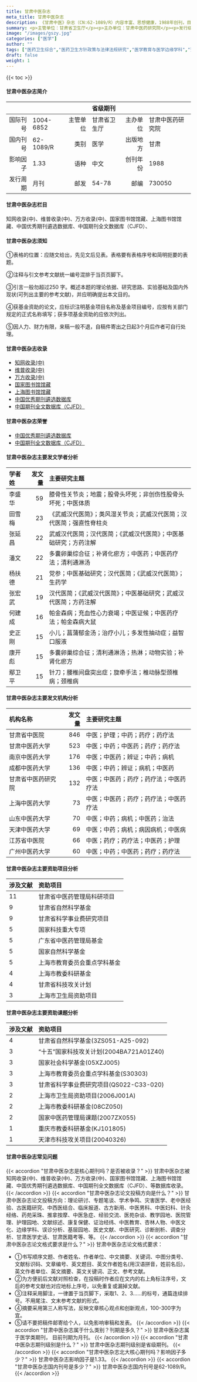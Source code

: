 ```yaml
---
title: 甘肃中医杂志
meta_title: 甘肃中医杂志
description: 《甘肃中医》杂志（CN:62-1089/R）内容丰富、思想健康，1988年创刊，目前以月刊形式发行，刊物对外积极扩大宣传，致力于提高杂志质量与影响。 《甘肃中医》现已更名为《西部中医药》。
summary: <p>主管单位：甘肃省卫生厅</p><p>主办单位：甘肃中医药研究院</p><p>发行级别：省级期刊</p><p>发行周期：月刊</p>
image: "/images/gszy.jpg"
categories: ["医学"]
author: ""
tags: ["医药卫生综合","医药卫生方针政策与法律法规研究","医学教育与医学边缘学科","预防医学与卫生学","中医学","中药学","中西医结合","基础医学","临床医学","感染性疾病及传染病","心血管系统疾病","呼吸系统疾病","消化系统疾病","内分泌腺及全身性疾病","外科学","泌尿科学","妇产科学","儿科学","神经病学","精神病学","肿瘤学","眼科与耳鼻咽喉科","口腔科学","皮肤病与性病","特种医学","急救医学","军事医学与卫生","药学","生物医学工程",]
draft: false
weight: 1
---
```


{{< toc >}}

#### 甘肃中医杂志简介
|               |                               |               | 省级期刊        |               |                           |
| ------------: | :---------------------------- | ------------: | :---------------------------- | ------------: | :------------------------ |
| 国际刊号      | 1004-6852   | 主管单位      | 甘肃省卫生厅     | 主办单位      | 甘肃中医药研究院     |
| 国内刊号      | 62-1089/R        | 类别          | 医学       | 出版地方      | 甘肃           |
| 影响因子      | 1.33        | 语种          | 中文             | 创刊年份      | 1988    |
| 发行周期      | 月刊    | 邮发          | 54-78              | 邮编          | 730050      |

#### 甘肃中医杂志栏目
<span>知网收录(中)</span>、<span>维普收录(中)</span>、<span>万方收录(中)</span>、<span>国家图书馆馆藏</span>、<span>上海图书馆馆藏</span>、<span>中国优秀期刊遴选数据库</span>、<span>中国期刊全文数据库（CJFD）</span>、

#### 甘肃中医杂志须知
<p><p>
	①表格的位置：应随文给出，先见文后见表。表格要有表格序号和简明扼要的表题。
</p><p>
	②注释与引文参考文献统一编号混排于当页页脚下。
</p><p>
	③引言一般勿超过250 字。概述本题的理论依据、研究思路、实验基础及国内外现状(可列出主要的参考文献)，并应明确提出本文目的。
</p><p>
	④获基金资助的论文，应标识注明基金项目名称及基金项目编号，应按有关部门规定的正式名称填写；获多项基金资助的应依次列出。
</p><p>
	⑤因人力、财力有限，来稿一般不退，自稿件寄出之日起3个月后作者可自行处理。
</p></p>


#### 甘肃中医杂志收录
<ul>
    <li class="inline-block">
        <a class="bg-theme-light hover:bg-primary dark:bg-darkmode-theme-light dark:hover:bg-darkmode-primary dark:hover:text-dark m-1 block rounded px-3 py-1 hover:text-white" href="#甘肃中医杂志收录">
        知网收录(中)
        </a>
    </li>
    <li class="inline-block">
        <a class="bg-theme-light hover:bg-primary dark:bg-darkmode-theme-light dark:hover:bg-darkmode-primary dark:hover:text-dark m-1 block rounded px-3 py-1 hover:text-white" href="#甘肃中医杂志收录">
        维普收录(中)
        </a>
    </li>
    <li class="inline-block">
        <a class="bg-theme-light hover:bg-primary dark:bg-darkmode-theme-light dark:hover:bg-darkmode-primary dark:hover:text-dark m-1 block rounded px-3 py-1 hover:text-white" href="#甘肃中医杂志收录">
        万方收录(中)
        </a>
    </li>
    <li class="inline-block">
        <a class="bg-theme-light hover:bg-primary dark:bg-darkmode-theme-light dark:hover:bg-darkmode-primary dark:hover:text-dark m-1 block rounded px-3 py-1 hover:text-white" href="#甘肃中医杂志收录">
        国家图书馆馆藏
        </a>
    </li>
    <li class="inline-block">
        <a class="bg-theme-light hover:bg-primary dark:bg-darkmode-theme-light dark:hover:bg-darkmode-primary dark:hover:text-dark m-1 block rounded px-3 py-1 hover:text-white" href="#甘肃中医杂志收录">
        上海图书馆馆藏
        </a>
    </li>
    <li class="inline-block">
        <a class="bg-theme-light hover:bg-primary dark:bg-darkmode-theme-light dark:hover:bg-darkmode-primary dark:hover:text-dark m-1 block rounded px-3 py-1 hover:text-white" href="#甘肃中医杂志收录">
        中国优秀期刊遴选数据库
        </a>
    </li>
    <li class="inline-block">
        <a class="bg-theme-light hover:bg-primary dark:bg-darkmode-theme-light dark:hover:bg-darkmode-primary dark:hover:text-dark m-1 block rounded px-3 py-1 hover:text-white" href="#甘肃中医杂志收录">
        中国期刊全文数据库（CJFD）
        </a>
    </li>
</ul>



#### 甘肃中医杂志荣誉
<ul>
    <li class="inline-block">
        <a class="bg-theme-light hover:bg-primary dark:bg-darkmode-theme-light dark:hover:bg-darkmode-primary dark:hover:text-dark m-1 block rounded px-3 py-1 hover:text-white" href="#甘肃中医杂志荣誉">
        中国优秀期刊遴选数据库
        </a>
    </li>
    <li class="inline-block">
        <a class="bg-theme-light hover:bg-primary dark:bg-darkmode-theme-light dark:hover:bg-darkmode-primary dark:hover:text-dark m-1 block rounded px-3 py-1 hover:text-white" href="#甘肃中医杂志荣誉">
        中国期刊全文数据库（CJFD）
        </a>
    </li>
</ul>





#### 甘肃中医杂志主要发文学者分析
| 学者姓                | 发文量                | 主要研究主题          |
| :------------         | --------------------: | :-------------------- |
| 李盛华   | 59     | 膝骨性关节炎；地震；股骨头坏死；非创伤性股骨头坏死；中医体质 |
| 田雪梅   | 23     | 《武威汉代医简》；类风湿关节炎；武威汉代医简；汉代医简；强直性脊柱炎 |
| 张延昌   | 22     | 武威汉代医简；汉代医简；《武威汉代医简》；中医基础研究；方药注解 |
| 潘文   | 22     | 多囊卵巢综合征；补肾化瘀方；中医药；中医药疗法；清利通淋汤 |
| 杨扶德   | 21     | 党参；中医基础研究；汉代医简；《武威汉代医简》；生药学 |
| 张宏武   | 19     | 汉代医简；《武威汉代医简》；中医基础研究；武威汉代医简；方药注解 |
| 何建成   | 16     | 帕金森病；充血性心力衰竭；中医证候；中医药疗法；帕金森病大鼠 |
| 史正刚   | 15     | 小儿；菖蒲郁金汤；治疗小儿；多发性抽动症；益智口服液 |
| 康开彪   | 15     | 多囊卵巢综合征；清利通淋汤；热淋；动物实验；补肾化瘀方 |
| 鄢卫平   | 15     | 针刀；腰椎间盘突出症；旋牵手法；椎动脉型颈椎病；颈椎病 |




#### 甘肃中医杂志主要发文机构分析
| 机构名称              | 发文量                | 主要研究主题          |
| :------------         | --------------------: | :-------------------- |
| 甘肃省中医院   | 846     | 中医；护理；中药；药疗；药疗法 |
| 甘肃中医药大学   | 523     | 中医；中药；中医药；药疗；药疗法 |
| 南京中医药大学   | 176     | 中医；中医药；辨证；中药；病机 |
| 成都中医药大学   | 136     | 中医；中药；辨证；病机；中医药 |
| 甘肃省中医药研究院   | 132     | 中医；中医药；药疗；药疗法；中医药疗法 |
| 上海中医药大学   | 73     | 中医；中医药；药疗；药疗法；中医药疗法 |
| 山东中医药大学   | 70     | 中医；中药；病机；中医药；治法 |
| 天津中医药大学   | 69     | 中医；中药；病机；病因病机；中医病 |
| 江苏省中医院   | 66     | 中医；药疗；药疗法；中医药；护理 |
| 广州中医药大学   | 60     | 中医；中药；中医药；药疗；药疗法 |




#### 甘肃中医杂志主要资助项目分析
| 涉及文献              | 资助项目              |
| :------------         | :-------------------- |
| 11   | 甘肃省中医药管理局科研项目   |
| 9   | 甘肃省自然科学基金   |
| 9   | 甘肃省科学事业费研究项目   |
| 5   | 国家科技重大专项   |
| 5   | 广东省中医药管理局基金   |
| 5   | 国家自然科学基金   |
| 5   | 上海市教育委员会重点学科基金   |
| 4   | 上海市教委科研基金   |
| 4   | 甘肃省科技攻关计划   |
| 3   | 上海市卫生局资助项目   |




#### 甘肃中医杂志主要资助课题分析
| 涉及文献              | 资助项目              |
| :------------         | :-------------------- |
| 4   | 甘肃省自然科学基金(3ZS051-A25-092)   |
| 3   | “十五”国家科技攻关计划(2004BA721A01Z40)   |
| 3   | 国家社会科学基金(05XZJ005)   |
| 3   | 上海市教育委员会重点学科基金(S30303)   |
| 3   | 甘肃省科学事业费研究项目(QS022-C33-020)   |
| 2   | 上海市卫生局资助项目(2006J001A)   |
| 2   | 上海市教委科研基金(08CZ050)   |
| 2   | 国家中医药管理局课题(2007ZX055)   |
| 1   | 重庆市教委科研基金(KJ101805)   |
| 1   | 天津市科技攻关项目(20040326)   |



#### 甘肃中医杂志常见问题
{{< accordion "甘肃中医杂志是核心期刊吗？是否被收录？" >}}
甘肃中医杂志被知网收录(中)、维普收录(中)、万方收录(中)、国家图书馆馆藏、上海图书馆馆藏、中国优秀期刊遴选数据库、中国期刊全文数据库（CJFD）、等数据库收录。
{{< /accordion >}}
{{< accordion "甘肃中医杂志论文投稿方向是什么？" >}}
甘肃中医杂志论文投稿方向：理论研讨、专题笔谈、学术争鸣、灾害医学、老中医经验、古医籍研究、中西医结合、临床报道、古方新用、中医男科、中医妇科、针灸经络、药苑采珠、推拿按摩、中医急症、经验交流、医苑杂谈、教学园地、医院管理、护理园地、文献综述、康复保健、证治经纬、中医教育、杏林人物、中医文化、边缘学科、误诊分析、基层园地、医史文献、中医研究、诊断剖析、调查分析、甘肃医学史话、甘肃医籍考等、等。
{{< /accordion >}}
{{< accordion "甘肃中医杂志论文格式要求是什么？" >}}
甘肃中医杂志论文格式要求：
- ①书写顺序文题、作者姓名、作者单位、中文摘要、关键词、中图分类号、文献标识码、文章编号、英文题目、英文作者姓名(用汉语拼音，姓前名后)，英文作者单位、英文摘要、英文关键词、正文、参考文献。
- ②为方便前后文献对照检查，在投稿时作者应在文内的右上角标注序号，文后的参考文献也对应地标上序号，以免重复或漏掉文献。
- ③注释采用脚注，一律置于当页脚下，采取1、2、3……的标号，通篇连续排号。不用尾注、文末参考文献的形式。
- ④摘要采用第三人称写法，反映文章核心观点和创新观点，100-300字为宜。
- ⑤请不要把稿件邮寄给个人，以免影响审稿和发表。
{{< /accordion >}}
{{< accordion "甘肃中医杂志属于什么类别？刊期是多久？" >}}
甘肃中医杂志属于医学类期刊， 目前刊期为月刊。
{{< /accordion >}}
{{< accordion "甘肃中医杂志期刊级别是什么？" >}}
甘肃中医杂志期刊级别是省级期刊。
{{< /accordion >}}
{{< accordion "甘肃中医杂志北大核心期刊吗？影响因子多少？" >}}
甘肃中医杂志影响因子是1.33。
{{< /accordion >}}
{{< accordion "甘肃中医杂志国内刊号是多少？" >}}
甘肃中医杂志国内刊号是62-1089/R。
{{< /accordion >}}